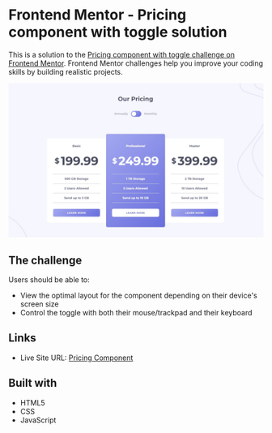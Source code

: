 # Frontend Mentor - Pricing component with toggle solution

This is a solution to the [Pricing component with toggle challenge on Frontend Mentor](https://www.frontendmentor.io/challenges/pricing-component-with-toggle-8vPwRMIC). Frontend Mentor challenges help you improve your coding skills by building realistic projects.

![](./images/final.jpg)

## The challenge

Users should be able to:

- View the optimal layout for the component depending on their device's screen size
- Control the toggle with both their mouse/trackpad and their keyboard

## Links

- Live Site URL: [Pricing Component](https://rstrzelczyk98.github.io/pricing-component/)

## Built with

- HTML5
- CSS
- JavaScript
